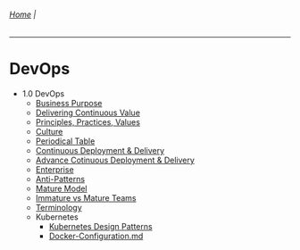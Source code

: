 ###### [Home](https://github.com/RyKaj/Documentation/blob/master/README.md) |
------------

DevOps 
======
*   1.0 DevOps
    *   [Business Purpose](DevOps-Business-Purpose.md)
    *   [Delivering Continuous Value](DevOps-Delivering-Continuous-Value.md)
    *   [Principles, Practices, Values](PrinciplesPracticesValues.md)
    *   [Culture](DevOps-Culture.md) 
    *   [Periodical Table](DevOps-Periodical-Table.md)    
    *   [Continuous Deployment & Delivery](ContinuousDeploymentDelivery.md)
    *   [Advance Cotinuous Deployment & Delivery](Continuous-Deployment-Advance-Deployment-Patterns.md)
    *   [Enterprise](DevOps-Enterprises.md)
    *   [Anti-Patterns](DevOps-Anti-Patterns.md)
    *   [Mature Model](DevOps-Maturity-Model.md)
    *   [Immature vs Mature Teams](DevOps-Immature-Teams-vs-Mature-Teams.md)
    *   [Terminology](DevSecOps-Term.md)
    *   Kubernetes
        *   [Kubernetes Design Patterns ](Kubernetes-Design-Patterns.md)
        *   [Docker-Configuration.md](Docker-Configuration-Notes.md)